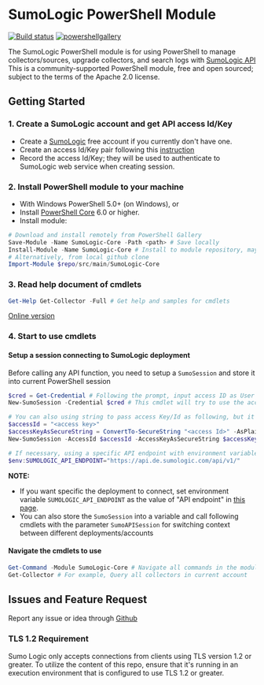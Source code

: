 # SumoLogic PowerShell Module

[![Build status](https://ci.appveyor.com/api/projects/status/t22p5jaq164ixqq1?svg=true)](https://ci.appveyor.com/project/bin3377/sumo-powershell-sdk)  [![powershellgallery](https://img.shields.io/powershellgallery/v/SumoLogic-Core.svg)](https://www.powershellgallery.com/packages/SumoLogic-Core)

The SumoLogic PowerShell module is for using PowerShell to manage collectors/sources, upgrade collectors, and search logs with [SumoLogic API](https://help.sumologic.com/APIs)
This is a community-supported PowerShell module, free and open sourced; subject to the terms of the Apache 2.0 license.

## Getting Started

### 1. Create a SumoLogic account and get API access Id/Key

- Create a [SumoLogic](https://www.sumologic.com/) free account if you currently don't have one.
- Create an access Id/Key pair following this [instruction](https://help.sumologic.com/Manage/Security/Access_Keys)
- Record the access Id/Key; they will be used to authenticate to SumoLogic web service when creating session.

### 2. Install PowerShell module to your machine

- With Windows PowerShell 5.0+ (on Windows), or
- Install [PowerShell Core](https://github.com/PowerShell/PowerShell) 6.0 or higher.
- Install module:

```PowerShell
# Download and install remotely from PowerShell Gallery
Save-Module -Name SumoLogic-Core -Path <path> # Save locally
Install-Module -Name SumoLogic-Core # Install to module repository, may need root/administrator privilege
# Alternatively, from local github clone
Import-Module $repo/src/main/SumoLogic-Core
```

### 3. Read help document of cmdlets

```PowerShell
Get-Help Get-Collector -Full # Get help and samples for cmdlets
```

[Online version](https://github.com/SumoLogic/sumo-powershell-sdk/tree/master/docs)

### 4. Start to use cmdlets

#### Setup a session connecting to SumoLogic deployment

Before calling any API function, you need to setup a `SumoSession` and store it into current PowerShell session

```PowerShell
$cred = Get-Credential # Following the prompt, input access ID as User and access Key as Password
New-SumoSession -Credential $cred # This cmdlet will try to use the access Key/ID to connect to correct deployment

# You can also using string to pass access Key/Id as following, but it is not recommended since it will expose the access key as plain text
$accessId = "<access key>"
$accessKeyAsSecureString = ConvertTo-SecureString "<access Id>" -AsPlainText -Force
New-SumoSession -AccessId $accessId -AccessKeyAsSecureString $accessKeyAsSecureString | Out-Null

# If necessary, using a specific API endpoint with environment variable
$env:SUMOLOGIC_API_ENDPOINT="https://api.de.sumologic.com/api/v1/"
```

**NOTE:**

- If you want specific the deployment to connect, set environment variable `SUMOLOGIC_API_ENDPOINT` as the value of "API endpoint" in [this page](https://help.sumologic.com/APIs/General-API-Information/Sumo-Logic-Endpoints-and-Firewall-Security).
- You can also store the `SumoSession` into a variable and call following cmdlets with the parameter `SumoAPISession` for switching context between different deployments/accounts

#### Navigate the cmdlets to use

```PowerShell
Get-Command -Module SumoLogic-Core # Navigate all commands in the module
Get-Collector # For example, Query all collectors in current account
```

## Issues and Feature Request

Report any issue or idea through [Github](https://github.com/SumoLogic/sumo-powershell-sdk)

### TLS 1.2 Requirement

Sumo Logic only accepts connections from clients using TLS version 1.2 or greater. To utilize the content of this repo, ensure that it's running in an execution environment that is configured to use TLS 1.2 or greater.
